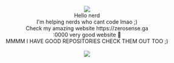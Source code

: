 <html>
<p align="center">
  <img src="https://github-readme-stats.vercel.app/api?username=ZeroTwoModz&theme=dark)">
<br>
  Hello nerd<br>
  I'm helping nerds who cant code lmao ;)<br>
  Check my amazing website https://zerosense.ga <br>
  :0000 very good website 💯<br>
  MMMM I HAVE GOOD REPOSITORIES CHECK THEM OUT TOO ;)
  <br>
  <br>
<img src="https://cdn.discordapp.com/attachments/814465062085066802/821738304457277510/MM.png"
<br>
<br>
</p>
</html>
